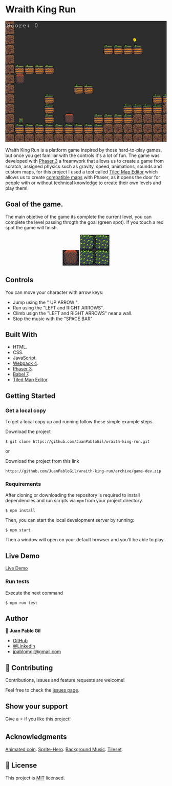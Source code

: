 # Wraith King Run
<p align="center">
    <img src="/readme-img/main-pic.png">
</p>

Wraith King Run is a platform game inspired by those hard-to-play games, but once you get familiar with the controls it's a lot of fun.
The game was developed with [Phaser 3](https://www.mapeditor.org/) a freamwork that allows us to create a game from scratch, assigned physics such as gravity, speed, animations, sounds and custom maps, for this project I used a tool called [Tiled Map Editor](https://www.mapeditor.org/) which allows us to create [compatible maps](https://developer.mozilla.org/en-US/docs/Games/Techniques/Tilemaps) with Phaser, as it opens the door for people with or without technical knowledge to create their own levels and play them!


## Goal of the game.

The main objetive of the game its complete the current level, you can complete the level passing throgth the goal (green spot). If you touch a red spot the game will finish.
<p align="center">
    <img src="/readme-img/red-spot.png">
    <img src="/readme-img/green-spot.png">
</p>

## Controls

  You can move your character with arrow keys:
  - Jump using the " UP ARROW ".
  - Run using the "LEFT and RIGHT ARROWS".
  - Climb usign the "LEFT and RIGHT ARROWS" near a wall.
  - Stop the music with the "SPACE BAR"


## Built With

- HTML.
- CSS.
- JavaScript.
- [Webpack 4](https://webpack.js.org/).
- [Phaser 3](https://phaser.io/phaser3).
- [Babel 7](https://babeljs.io/).
- [Tiled Map Editor](https://www.mapeditor.org/).


## Getting Started

### Get a local copy

To get a local copy up and running follow these simple example steps.

Download the project

    $ git clone https://github.com/JuanPabloGil/wraith-king-run.git

or

Download the project from this link

    https://github.com/JuanPabloGil/wraith-king-run/archive/game-dev.zip



### Requirements

After cloning or downloading the repository is required to install dependencies and run scripts via `npm` from your project directory.

    $ npm install

Then, you can start the local development server by running:

    $ npm start

Then a window will open on your default browser and you'll be able to play.


## Live Demo

[Live Demo](https://5ebf8f553a8c2d0006531b40--cranky-ride-8b24f5.netlify.app/dist/)


### Run tests

Execute the next command

    $ npm run test

## Author


👤 **Juan Pablo Gil**

- [GitHub](https://github.com/JuanPabloGil )
- [@LinkedIn](https://www.linkedin.com/in/juan-pablo-gil-1321a515a/)
- jpablomgil@gmail.com


## 🤝 Contributing

Contributions, issues and feature requests are welcome!

Feel free to check the [issues page](https://github.com/JuanPabloGil/wraith-king-run/issues).

## Show your support

Give a ⭐️ if you like this project!

## Acknowledgments

[Animated coin](https://opengameart.org/content/animated-coins).
[Sprite-Hero](https://opengameart.org/content/wraith-skelleton-king-from-dota-2-pixel-style).
[Background Music](https://opengameart.org/content/orchestral-battle-music).
[Tileset](https://opengameart.org/content/some-tiles).


## 📝 License

This project is [MIT]() licensed.
